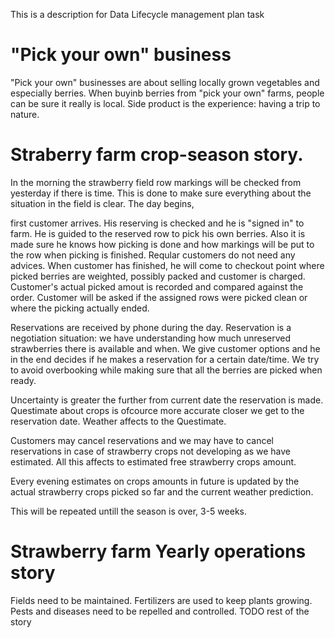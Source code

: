 This is a description for Data Lifecycle management plan task
# "Pick your own" business
"Pick your own" businesses are about selling locally grown vegetables and especially berries. When buyinb berries from "pick your own" farms, people can be sure it really is local. Side product is the experience: having a trip to nature. 

# Straberry farm crop-season story. 
In the morning the strawberry field row markings will be checked from yesterday if there is time. 
This is done to make sure everything about the situation in the field is clear. The day begins, 

first customer arrives. His reserving is checked and he is "signed in" to farm. He is guided to the reserved row to pick his own berries. 
Also it is made sure he knows how picking is done and how markings will be put to the row when picking is finished. 
Reqular customers do not need any advices. When customer has finished, he will come to checkout point  where picked berries are weighted, 
possibly packed and customer is charged. Customer's actual picked amout is recorded and compared against the order. Customer will be asked 
if the assigned rows were picked clean or where the picking actually ended. 

Reservations are received by phone during the day. Reservation is a negotiation situation: we have understanding how much unreserved strawberries 
there is available and when. We give customer options and he in the end decides if he makes a reservation for a certain date/time. We try to avoid 
overbooking while making sure that all the berries are picked when ready. 

Uncertainty is greater the further from current date the reservation is made. 
Questimate about crops is ofcource more accurate closer we get to the reservation date. 
Weather affects to the Questimate. 

Customers may cancel reservations and we may have to cancel reservations in case of strawberry crops not 
developing as we have estimated. All this affects to estimated free strawberry crops amount.

Every evening estimates on crops amounts in future is updated by the actual strawberry crops picked so far and the current weather prediction.

This will be repeated untill the season is over, 3-5 weeks.

# Strawberry farm Yearly operations story
Fields need to be maintained. Fertilizers are used to keep plants growing. Pests and diseases need to be repelled and controlled. TODO rest of the story
